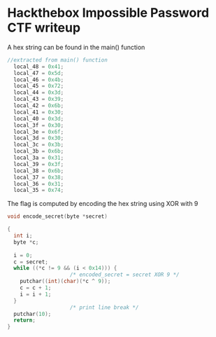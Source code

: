 # Hackthebox Impossible Password CTF writeup
A hex string can be found in the main() function
```C
//extracted from main() function
  local_48 = 0x41;
  local_47 = 0x5d;
  local_46 = 0x4b;
  local_45 = 0x72;
  local_44 = 0x3d;
  local_43 = 0x39;
  local_42 = 0x6b;
  local_41 = 0x30;
  local_40 = 0x3d;
  local_3f = 0x30;
  local_3e = 0x6f;
  local_3d = 0x30;
  local_3c = 0x3b;
  local_3b = 0x6b;
  local_3a = 0x31;
  local_39 = 0x3f;
  local_38 = 0x6b;
  local_37 = 0x38;
  local_36 = 0x31;
  local_35 = 0x74;
```

The flag is computed by encoding the hex string using XOR with 9
```C
void encode_secret(byte *secret)

{
  int i;
  byte *c;
  
  i = 0;
  c = secret;
  while ((*c != 9 && (i < 0x14))) {
                    /* encoded_secret = secret XOR 9 */
    putchar((int)(char)(*c ^ 9));
    c = c + 1;
    i = i + 1;
  }
                    /* print line break */
  putchar(10);
  return;
}
```
